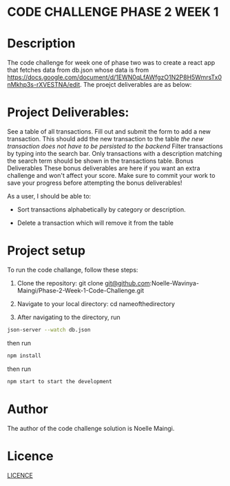 # CODE CHALLENGE PHASE 2 WEEK 1

# Description

The code challenge for week one of phase two was to create a react app that fetches data from db.json whose data is from https://docs.google.com/document/d/1EWN0qLfAWfgzO1N2P8H5WmrsTx0nMkhp3s-rXVESTNA/edit. The proejct deliverables are as below: 

# Project Deliverables:

See a table of all transactions.
 Fill out and submit the form to add a new transaction. This should add the new transaction to the table *the new transaction does not have to be persisted to the backend*
Filter transactions by typing into the search bar. Only transactions with a description matching the search term should be shown in the transactions table.
Bonus Deliverables
These bonus deliverables are here if you want an extra challenge and won't affect your score. Make sure to commit your work to save your progress before attempting the bonus deliverables!

As a user, I should be able to:

- Sort transactions alphabetically by category or description.

- Delete a transaction which will remove it from the table

# Project setup

To run the code challange, follow these steps:

1. Clone the repository: git clone git@github.com:Noelle-Wavinya-Maingi/Phase-2-Week-1-Code-Challenge.git

2. Navigate to your local directory: cd nameofthedirectory

3. After navigating to the directory, run 
```sh 
json-server --watch db.json
```
then run
```sh
npm install 
```
then run 
```sh
npm start to start the development
```


# Author
The author of the code challenge solution is Noelle Maingi.

# Licence
 [LICENCE](LICENCE)